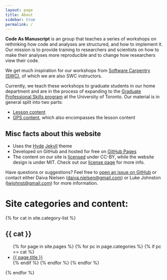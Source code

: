 ```yaml
---
layout: page
title: About
sidebar: true
permalink: /
---
```


<p class="message">

  **Code As Manuscript** is an group that teaches a series of workshops on
  rethinking how code and analyses are structured, and how to
  implement it.  Our mission is to provide training to researchers and
  scientists on how to make their analyses more reproducible and to
  change how researchers view their code.
  
</p>

We get much inspiration for our workshops from
[Software Carpentry (SWC)](http://software-carpentry.org/), of which
we are also SWC instructors.

Currently, we teach these workshops to graduate students in our home
department and are in the process of expanding to the
[Graduate Professional Skills program](http://www.sgs.utoronto.ca/currentstudents/Pages/Professional-Development.aspx)
at the University of Toronto.  Our material is in general split into
two parts:

* [Lesson content](lessons/)
* [GPS content](gps/), which also encompasses the lesson content

## Misc facts about this website ##

* Uses the [Hyde](http://hyde.getpoole.com/)
  [Jekyll](http://jekyllrb.com) theme
* Developed on GitHub and hosted for free on [GitHub Pages](https://pages.github.com)
* The content on our site is [licensed](LICENSE/) under CC-BY, while
  the website design is under MIT.  Check out our
  [license page](LICENSE/) for more info.

Have questions or suggestions? Feel free to
[open an issue on GitHub](https://github.com/codeasmanuscript/development/issues/new)
or contact either Daiva Nielsen (<daiva.nielsen@gmail.com>) or Luke
Johnston (<lwjohnst@gmail.com>) for more information.

# Site categories and content: #

{% for cat in site.category-list %}

## {{ cat }} ##

<ul>
  {% for page in site.pages %}
      {% for pc in page.categories %}
        {% if pc == cat %}
          <li><a href="{{ site.baseurl }}{{ page.url }}">{{ page.title }}</a></li>
        {% endif %}   <!-- cat-match-p -->
      {% endfor %}  <!-- page-category -->
  {% endfor %}  <!-- page -->
</ul>
{% endfor %}
